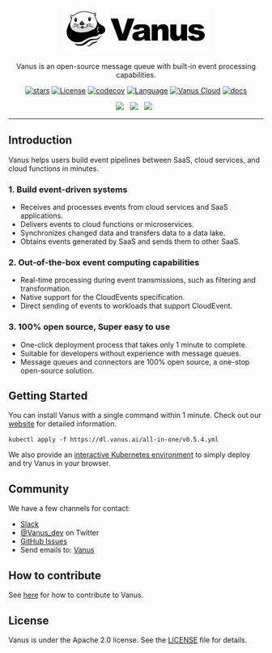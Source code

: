 <div align="center">

<img src="img/vanus-logo.jpg" width="288" >

<!-- 
<img src="https://user-images.githubusercontent.capabilitiesom/68597908/206148625-43f14f58-f3c0-4042-82a0-9f9421c270fa.png" width="288" >
-->
<p>
Vanus is an open-source message queue with built-in event processing capabilities.
<!--
<br>
It helps users build event pipelines between SaaS, cloud services, and cloud functions in minutes.
-->
</p>

[![stars](https://img.shields.io/github/stars/vanus-labs/vanus.svg?style=flat&logo=github&colorB=blueviolet&label=stars)](https://github.com/vanus-labs/vanus)
[![License](https://img.shields.io/badge/License-Apache_2.0-green.svg)](https://github.com/vanus-labs/vanus/blob/main/LICENSE)
[![codecov](https://codecov.io/gh/vanus-labs/vanus/branch/main/graph/badge.svg?token=RSXSIMEY4V)](https://codecov.io/gh/vanus-labs/vanus)
[![Language](https://img.shields.io/github/go-mod/go-version/vanus-labs/vanus?logo=go)](https://golang.org/)
[![Vanus Cloud](https://img.shields.io/badge/VanusCloud-Try%20it%20%20free-red)](https://cloud.vanus.ai)
[![docs](https://img.shields.io/badge/Docs-online-green)](https://docs.vanus.ai/)

<p>
    <a href="https://join.slack.com/t/vanusworkspace/shared_invite/zt-1jilbbfo2-NxiFG0VOo8ABGCCNaeNfcA"><img src="https://img.shields.io/badge/slack-join-3CC798?style=social&logo=slack" height=23></a>
    &nbsp;
    <a href="https://twitter.com/Vanus_dev"><img src="https://img.shields.io/badge/-Twitter-red?style=social&logo=twitter" height=23></a>
    <!-- <a href="https://twitter.com/Vanus_dev"><img src="https://img.shields.io/twitter/follow/vanus_dev?style=social" height=23></a> -->
    &nbsp;
    <a href="https://www.youtube.com/channel/UC7rd6IgjfNYTOXf2FerFNyA"><img src="https://img.shields.io/badge/-Youtube-red?style=social&logo=youtube" height=23></a>
    <!-- <a href="https://www.youtube.com/channel/UC7rd6IgjfNYTOXf2FerFNyA"><img src="https://img.shields.io/youtube/channel/views/UC7rd6IgjfNYTOXf2FerFNyA?style=social" height=23></a> -->
    &nbsp;
</p>

<!--
<h3 align="center">
  <a href="https://featbit.gitbook.io/docs/installation">Installation</a>
  <span> · </span>
  <a href="https://featbit.gitbook.io/">Getting Started</a>
  <span> · </span>
  <a href="https://join.slack.com/t/featbit/shared_invite/zt-1ew5e2vbb-x6Apan1xZOaYMnFzqZkGNQ">Online Support</a>
  <span> · </span>
  <a href="https://featbit.gitbook.io/">Documentation</a>  
  <span> · </span>
  <a href="https://github.com/featbit/featbit/discussions/categories/announcements">Milestones</a>
</h3>
-->
</div>

--------------------------------------------------

## Introduction

Vanus helps users build event pipelines between SaaS, cloud services, and cloud functions in minutes.

### 1. Build event-driven systems

- Receives and processes events from cloud services and SaaS applications.
- Delivers events to cloud functions or microservices.
- Synchronizes changed data and transfers data to a data lake.
- Obtains events generated by SaaS and sends them to other SaaS.

### 2. Out-of-the-box event computing capabilities

- Real-time processing during event transmissions, such as filtering and transformation.
- Native support for the CloudEvents specification.
- Direct sending of events to workloads that support CloudEvent.

### 3. 100% open source, Super easy to use

- One-click deployment process that takes only 1 minute to complete.
- Suitable for developers without experience with message queues.
- Message queues and connectors are 100% open source, a one-stop open-source solution.

## Getting Started

You can install Vanus with a single command within 1 minute. Check out our [website](https://vanus.ai) for detailed information.

```shell
kubectl apply -f https://dl.vanus.ai/all-in-one/v0.5.4.yml
```

We also provide an [interactive Kubernetes environment](https://play.linkall.com) to simply deploy and try Vanus in your browser.

## Community

We have a few channels for contact:

- [Slack](https://join.slack.com/t/vanusworkspace/shared_invite/zt-1jilbbfo2-NxiFG0VOo8ABGCCNaeNfcA)
- [@Vanus_dev](https://twitter.com/Vanus_dev) on Twitter
- [GitHub Issues](https://github.com/vanus-labs/vanus/issues)
- Send emails to: [Vanus](mailto:contact@linkall.com)

## How to contribute

See [here](CONTRIBUTING.md) for how to contribute to Vanus.

## License

Vanus is under the Apache 2.0 license. See the [LICENSE](LICENSE) file for details.

